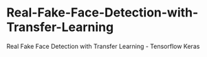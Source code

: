 # Real-Fake-Face-Detection-with-Transfer-Learning
Real Fake Face Detection with Transfer Learning - Tensorflow Keras 

